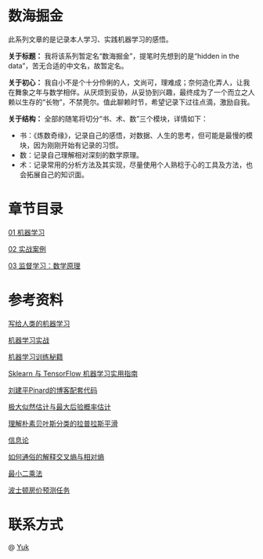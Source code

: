 # 数海掘金
此系列文章的是记录本人学习、实践机器学习的感悟。

**关于标题：**
我将该系列暂定名“数海掘金”，提笔时先想到的是“hidden in the data”，苦无合适的中文名，故暂定名。

**关于初心：**
我自小不是个十分伶俐的人，文尚可，理难成；奈何造化弄人，让我在舞象之年与数学相伴。从厌烦到妥协，从妥协到兴趣，最终成为了一个而立之人赖以生存的“长物”，不禁莞尔。值此聊赖时节，希望记录下过往点滴，激励自我。

**关于结构：**
全部的随笔将切分“书、术、数”三个模块，详情如下：
- 书：《炼数奇缘》，记录自己的感悟，对数据、人生的思考，但可能是最慢的模块，因为刚刚开始有记录的习惯。
- 数：记录自己理解相对深刻的数学原理。
- 术：记录常用的分析方法及其实现，尽量使用个人熟稔于心的工具及方法，也会拓展自己的知识面。

# 章节目录
[01 机器学习](https://github.com/YukBrandes/maching-learning/blob/main/01%20%E6%9C%BA%E5%99%A8%E5%AD%A6%E4%B9%A0.ipynb)

[02 实战案例](https://github.com/YukBrandes/hiddenInData/blob/main/02%20%E5%AE%9E%E6%88%98%E6%A1%88%E4%BE%8B.ipynb)

[03 监督学习：数学原理](https://github.com/YukBrandes/hiddenInData/blob/main/03%20%E7%9B%91%E7%9D%A3%E5%AD%A6%E4%B9%A0%EF%BC%9A%E6%95%B0%E5%AD%A6%E5%8E%9F%E7%90%86.ipynb)

# 参考资料
[写给人类的机器学习](https://www.bookstack.cn/read/ml-for-humans-zh/README.md)

[机器学习实战](https://www.bookstack.cn/books/apachecn-MachineLearning)

[机器学习训练秘籍](https://www.bookstack.cn/read/machine-learning-yearning-cn/2671e956963f2153.md)

[Sklearn 与 TensorFlow 机器学习实用指南](https://www.bookstack.cn/books/hands_on_Ml_with_Sklearn_and_TF)

[刘建平Pinard的博客配套代码](https://github.com/ljpzzz/machinelearning#2)

[极大似然估计与最大后验概率估计](https://zhuanlan.zhihu.com/p/40024110)

[理解朴素贝叶斯分类的拉普拉斯平滑](https://zhuanlan.zhihu.com/p/26329951)

[信息论](https://zhuanlan.zhihu.com/p/36385989)

[如何通俗的解释交叉熵与相对熵](https://www.zhihu.com/question/41252833)

[最小二乘法](https://zhuanlan.zhihu.com/p/38128785)

[波士顿房价预测任务](https://www.paddlepaddle.org.cn/tutorials/projectdetail/1515038#anchor-13)

# 联系方式
@ [Yuk](https://github.com/YukBrandes)